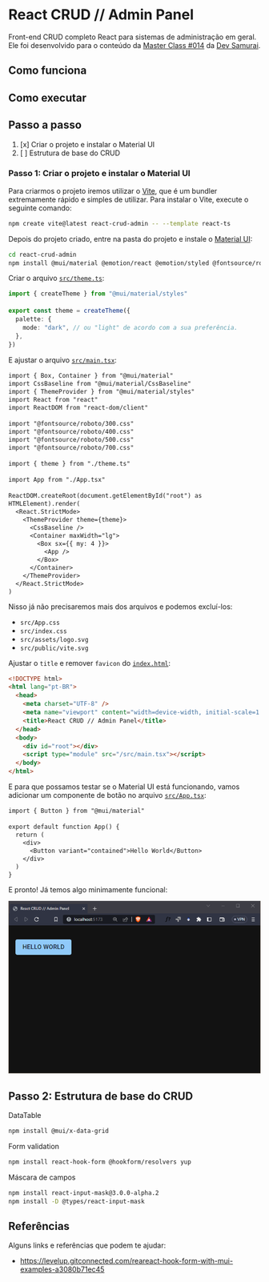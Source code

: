 # React CRUD // Admin Panel

Front-end CRUD completo React para sistemas de administração em geral. Ele foi desenvolvido para o conteúdo da [Master Class #014](https://youtube.com/live/mXHkDD9PRM0) da [Dev Samurai](https://devsamurai.com.br).

## Como funciona

## Como executar

## Passo a passo

1. [x] Criar o projeto e instalar o Material UI
2. [ ] Estrutura de base do CRUD

### Passo 1: Criar o projeto e instalar o Material UI

Para criarmos o projeto iremos utilizar o [Vite](https://vitejs.dev/), que é um bundler extremamente rápido e simples de utilizar. Para instalar o Vite, execute o seguinte comando:

```sh
npm create vite@latest react-crud-admin -- --template react-ts
```

Depois do projeto criado, entre na pasta do projeto e instale o [Material UI](https://mui.com/material-ui/getting-started/installation/):

```sh
cd react-crud-admin
npm install @mui/material @emotion/react @emotion/styled @fontsource/roboto @mui/icons-material
```

Criar o arquivo [`src/theme.ts`](./src/theme.ts):

```ts
import { createTheme } from "@mui/material/styles"

export const theme = createTheme({
  palette: {
    mode: "dark", // ou "light" de acordo com a sua preferência.
  },
})
```

E ajustar o arquivo [`src/main.tsx`](./src/main.tsx):

```tsx
import { Box, Container } from "@mui/material"
import CssBaseline from "@mui/material/CssBaseline"
import { ThemeProvider } from "@mui/material/styles"
import React from "react"
import ReactDOM from "react-dom/client"

import "@fontsource/roboto/300.css"
import "@fontsource/roboto/400.css"
import "@fontsource/roboto/500.css"
import "@fontsource/roboto/700.css"

import { theme } from "./theme.ts"

import App from "./App.tsx"

ReactDOM.createRoot(document.getElementById("root") as HTMLElement).render(
  <React.StrictMode>
    <ThemeProvider theme={theme}>
      <CssBaseline />
      <Container maxWidth="lg">
        <Box sx={{ my: 4 }}>
          <App />
        </Box>
      </Container>
    </ThemeProvider>
  </React.StrictMode>
)
```

Nisso já não precisaremos mais dos arquivos e podemos excluí-los:

- `src/App.css`
- `src/index.css`
- `src/assets/logo.svg`
- `src/public/vite.svg`

Ajustar o `title` e remover `favicon` do [`index.html`](./index.html):

```html
<!DOCTYPE html>
<html lang="pt-BR">
  <head>
    <meta charset="UTF-8" />
    <meta name="viewport" content="width=device-width, initial-scale=1.0" />
    <title>React CRUD // Admin Panel</title>
  </head>
  <body>
    <div id="root"></div>
    <script type="module" src="/src/main.tsx"></script>
  </body>
</html>
```

E para que possamos testar se o Material UI está funcionando, vamos adicionar um componente de botão no arquivo [`src/App.tsx`](./src/App.tsx):

```tsx
import { Button } from "@mui/material"

export default function App() {
  return (
    <div>
      <Button variant="contained">Hello World</Button>
    </div>
  )
}
```

E pronto! Já temos algo minimamente funcional:

![Hello World](./docs/hello-world.png)

## Passo 2: Estrutura de base do CRUD

DataTable

```sh
npm install @mui/x-data-grid
```

Form validation

```sh
npm install react-hook-form @hookform/resolvers yup
```

Máscara de campos

```sh
npm install react-input-mask@3.0.0-alpha.2
npm install -D @types/react-input-mask
```

## Referências

Alguns links e referências que podem te ajudar:

- <https://levelup.gitconnected.com/reareact-hook-form-with-mui-examples-a3080b71ec45>
